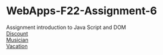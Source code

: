 # WebApps-F22-Assignment-6
Assignment introduction to Java Script and DOM <br>
[Discount](https://44-563-web-apps-f22.github.io/44563-webapps-assignment-6-kpk9999/discount.html)<br>
[Musician](https://44-563-web-apps-f22.github.io/44563-webapps-assignment-6-kpk9999/musician.html)<br>
[Vacation](https://44-563-web-apps-f22.github.io/44563-webapps-assignment-6-kpk9999/vacation.html)